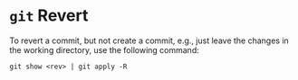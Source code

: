 # `git` Revert

To revert a commit, but not create a commit, e.g., just leave the changes in the working directory, use the following command:

    git show <rev> | git apply -R

